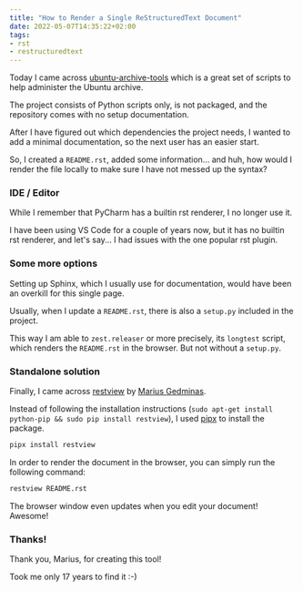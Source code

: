 ```yaml
---
title: "How to Render a Single ReStructuredText Document"
date: 2022-05-07T14:35:22+02:00
tags:
- rst
- restructuredtext
---
```


Today I came across [ubuntu-archive-tools](https://launchpad.net/ubuntu-archive-tools)
which is a great set of scripts to help administer the Ubuntu archive.

The project consists of Python scripts only, is not packaged,
and the repository comes with no setup documentation.

After I have figured out which dependencies the project needs,
I wanted to add a minimal documentation, so the next user has an easier start.

So, I created a `README.rst`, added some information... and huh,
how would I render the file locally to make sure I have not messed up the syntax?

### IDE / Editor

While I remember that PyCharm has a builtin rst renderer, I no longer use it.

I have been using VS Code for a couple of years now,
but it has no builtin rst renderer,
and let's say... I had issues with the one popular rst plugin.

### Some more options

Setting up Sphinx, which I usually use for documentation,
would have been an overkill for this single page.

Usually, when I update a `README.rst`,
there is also a `setup.py` included in the project.

This way I am able to `zest.releaser` or more precisely,
its `longtest` script, which renders the `README.rst` in the browser.
But not without a `setup.py`.

### Standalone solution

Finally, I came across [restview](https://pypi.org/project/restview/) by
[Marius Gedminas](https://twitter.com/mgedmin).

Instead of following the installation instructions
(`sudo apt-get install python-pip && sudo pip install restview`),
I used [pipx](https://pypi.org/project/pipx/) to install the package.

```bash
pipx install restview
```

In order to render the document in the browser,
you can simply run the following command:

```bash
restview README.rst
```

The browser window even updates when you edit your document! Awesome!

### Thanks!

Thank you, Marius, for creating this tool!

Took me only 17 years to find it :-)
